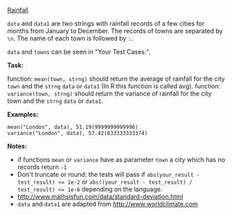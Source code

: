 [Rainfall](https://www.codewars.com/kata/56a32dd6e4f4748cc3000006/train/java)

`data` and `data1` are two strings with rainfall records of a few cities for months from January to December. The records of towns are separated by `\n`. The name of each town is followed by `:`.

`data` and `towns` can be seen in "Your Test Cases:".

__Task:__

function: `mean(town, strng)` should return the average of rainfall for the city `town` and the `strng` `data` or `data1` (In R this function is called avg).
function: `variance(town, strng)` should return the variance of rainfall for the city town and the `strng` `data` or `data1`.

__Examples:__

```
mean("London", data), 51.19(9999999999996) 
variance("London", data), 57.42(833333333374)
```

__Notes:__

* if functions `mean` or `variance` have as parameter `town` a city which has no records return `-1`
* Don't truncate or round: the tests will pass if `abs(your_result - test_result) <= 1e-2` or `abs((your_result - test_result) / test_result) <= 1e-6` depending on the language.
* http://www.mathsisfun.com/data/standard-deviation.html
* `data` and `data1` are adapted from http://www.worldclimate.com

